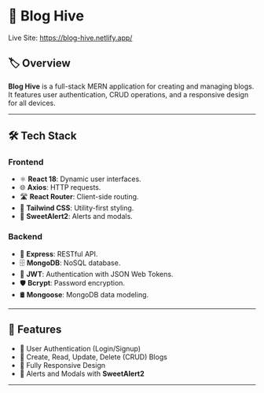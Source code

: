 # 📝 Blog Hive

Live Site: https://blog-hive.netlify.app/

## 🏷️ Overview

**Blog Hive** is a full-stack MERN application for creating and managing blogs. It features user authentication, CRUD operations, and a responsive design for all devices.

---

## 🛠️ Tech Stack

### Frontend
- ⚛️ **React 18**: Dynamic user interfaces.
- 🌐 **Axios**: HTTP requests.
- 🛣️ **React Router**: Client-side routing.
- 🎨 **Tailwind CSS**: Utility-first styling.
- 🔔 **SweetAlert2**: Alerts and modals.

### Backend
- 🚀 **Express**: RESTful API.
- 🗄️ **MongoDB**: NoSQL database.
- 🔐 **JWT**: Authentication with JSON Web Tokens.
- 🛡️ **Bcrypt**: Password encryption.
- 🛢️ **Mongoose**: MongoDB data modeling.

---

## 🚀 Features

- 🔑 User Authentication (Login/Signup)
- 📝 Create, Read, Update, Delete (CRUD) Blogs
- 📱 Fully Responsive Design
- 🔔 Alerts and Modals with **SweetAlert2**

---
